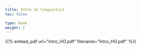 ```yaml
---
title: Intro to linguistics 
toc: false

type: book
weight: 1
---
```



{{% embed_pdf url="Intro_HO.pdf" filename="Intro_HO.pdf" %}}